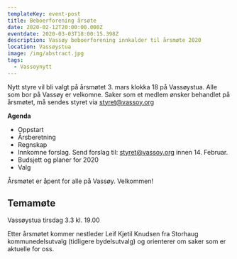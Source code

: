 ```yaml
---
templateKey: event-post
title: Beboerforening årsøte
date: 2020-02-12T20:00:00.000Z
eventdate: 2020-03-03T18:00:15.398Z
description: Vassøy beboerforening innkalder til årsmøte 2020
location: Vassøystua
image: /img/abstract.jpg
tags:
  - Vassoynytt
---
```


Nytt styre vil bli valgt på årsmøtet 3. mars klokka 18 på Vassøystua. Alle som bor på Vassøy er velkomne. 
Saker som et medlem ønsker behandlet på årsmøtet, må sendes styret via [styret@vassoy.org](mailto:styret@vassoy.org)

**Agenda**
- Oppstart
- Årsberetning
- Regnskap
- Innkomne forslag. Send forslag til: [styret@vassoy.org](mailto:styret@vassoy.org) innen 14. Februar.
- Budsjett og planer for 2020
- Valg

Årsmøtet er åpent for alle på Vassøy. Velkommen!

## Temamøte

Vassøystua tirsdag 3.3 kl. 19.00

Etter årsmøtet kommer nestleder Leif Kjetil Knudsen fra Storhaug kommunedelsutvalg (tidligere bydelsutvalg) og orienterer om saker som er aktuelle for oss.




